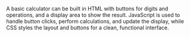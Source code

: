 A basic calculator can be built in HTML with buttons for digits and operations, and a display area to show the result. JavaScript is used to handle button clicks, perform calculations, and update the display, while CSS styles the layout and buttons for a clean, functional interface.
